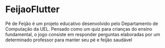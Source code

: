 # FeijaoFlutter

Pé de Feijão é um projeto educativo desenvolvido pelo Departamento de Computação da UEL. Pensado como um quiz para crianças do ensino fundamental, o jogo consiste em responder perguntas elaboradas por um determinado professor para manter seu pé e feijão saudável

<!--
TO DO:
    * Fix initial config and show name on all screens DONE
    * Get new game from server and add to the already existing games DONE
    * Clean code DONE
    * Fix quiz DONE ?
    * What if gamesdata is empty? What to do then? DONE
    * Add the if to enable or disable buttons on bottomnavbar DONE
    * Integrate type of question and update on json after answer the question DONE
    * Test if quiz controller works properly (if answer is wrong or right) DONE
    * Check, when trying to answer, if the game time is over DONE (?)
    * Update images and create apk DONE (could get better)
 -->
